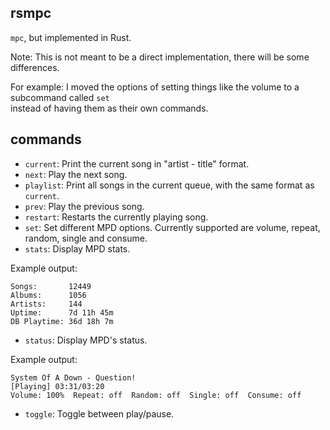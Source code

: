 ## rsmpc

`mpc`, but implemented in Rust.

Note: This is not meant to be a direct implementation, there will be some differences.

For example: I moved the options of setting things like the volume to a subcommand called `set`<br>
instead of having them as their own commands.

## commands

- `current`: Print the current song in "artist - title" format.
- `next`: Play the next song.
- `playlist`: Print all songs in the current queue, with the same format as `current`.
- `prev`: Play the previous song.
- `restart`: Restarts the currently playing song.
- `set`: Set different MPD options. Currently supported are volume, repeat, random, single and consume.
- `stats`: Display MPD stats.

Example output:

```
Songs:       12449
Albums:      1056
Artists:     144
Uptime:      7d 11h 45m
DB Playtime: 36d 18h 7m
```

- `status`: Display MPD's status.

Example output:

```
System Of A Down - Question!
[Playing] 03:31/03:20
Volume: 100%  Repeat: off  Random: off  Single: off  Consume: off
```

- `toggle`: Toggle between play/pause.
